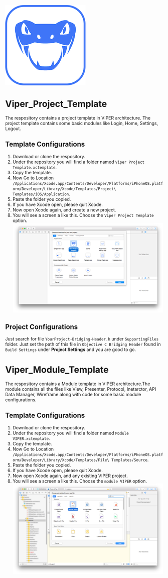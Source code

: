
![](https://github.com/manish-1612/Viper_Project_Template/blob/master/Assets/Viper.png)

# Viper_Project_Template
The respository contains a project template in VIPER architecture.
The project template contains some basic modules like Login, Home, Settings, Logout.


## Template Configurations
1. Download or clone the respository.
2. Under the repository you will find a folder named `Viper Project Template.xctemplate`.
3. Copy the template.
4. Now Go to Location `/Applications/Xcode.app/Contents/Developer/Platforms/iPhoneOS.platform/Developer/Library/Xcode/Templates/Project\ Templates/iOS/Application`.
5. Paste the folder you copied.
6. If you have Xcode open, please quit Xcode.
7. Now open Xcode again, and create a new project.
8. You will see a screen a like this. Choose the `Viper Project Template` option.
![Create new Project](https://github.com/manish-1612/Viper_Project_Template/blob/master/Assets/CreteNewProject.png)


## Project Configurations
Just search for file `YourProject-Bridging-Header.h` under `SupportingFiles` folder.
Just set the path of this file in `Objective C Bridging Header` found in `Build Settings` under **Project Settings** and you are good to go.
    
# Viper_Module_Template
The respository contains a Module template in VIPER architecture.The module contains all the files like View, Presenter, Protocol, Inetarctor, API Data Manager, Wireframe along with code for some basic module configurations.

## Template Configurations
1. Download or clone the respository.
2. Under the repository you will find a folder named `Module VIPER.xctemplate`.
3. Copy the template.
4. Now Go to Location `/Applications/Xcode.app/Contents/Developer/Platforms/iPhoneOS.platform/Developer/Library/Xcode/Templates/File\ Templates/Source`.
5. Paste the folder you copied.
6. If you have Xcode open, please quit Xcode.
7. Now open Xcode again, and any existing VIPER project.
8. You will see a screen a like this. Choose the `module VIPER` option.
![Create new module](https://github.com/manish-1612/Viper_Project_Template/blob/master/Assets/title-image2.png)

